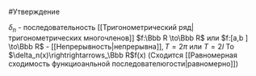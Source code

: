 #Утверждение 

$\delta_n$  - последовательность [[Тригонометрический  ряд|тригонометрических многочленов]]
$f:\Bbb R \to\Bbb R$  или $f:[a,b
] \to\Bbb R$ - [[Непрерывность|непрерывна]]$, T = 2\pi$ или $T=2l$ 
То $\delta_n(x)\rightrightarrows_\Bbb R$f(x)  (Сходится [[Равномерная сходимость функциоанльной последователюгости|равномерно]])



